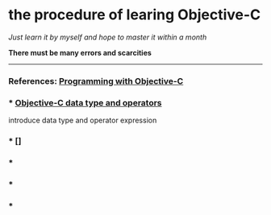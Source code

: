 # the procedure of learing Objective-C

*Just learn it by myself and hope to master it within a month*

**There must be many errors and scarcities**
***

### References: [Programming with Objective-C](https://developer.apple.com/library/mac/documentation/Cocoa/Conceptual/ProgrammingWithObjectiveC/ProgrammingWithObjectiveC.pdf)

### * [Objective-C data type and operators](1.数据类型及运算符表达式.md)
introduce data type and operator expression 

### * []

### *

### *

### *
